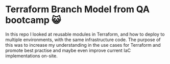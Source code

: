 # Terraform Branch Model from QA bootcamp 😺

In this repo I looked at reusable modules in Terraform, and how to deploy to multiple environments, with the same infrastructure code. The purpose of this was to increase my understanding in the use cases for Terraform and promote best practise and maybe even improve current IaC implementations on-site.
